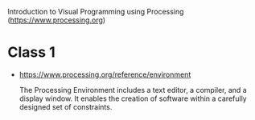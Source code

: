 Introduction to Visual Programming using Processing (https://www.processing.org)

# Class 1
* https://www.processing.org/reference/environment

    The Processing Environment includes a text editor, a compiler, and a display window. It enables the creation of software within a carefully designed set of constraints.
